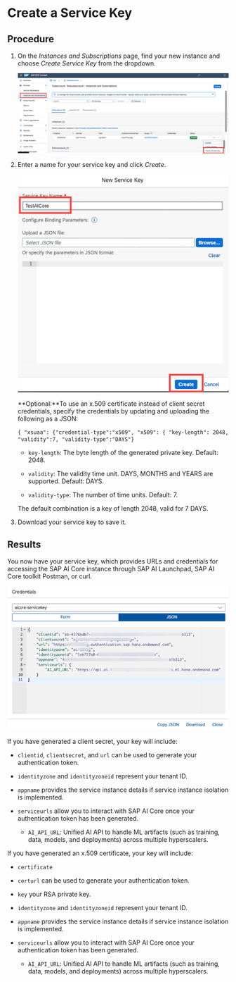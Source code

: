 <!-- loio7323ff4e37ba41c198b06e9669b80920 -->

# Create a Service Key



## Procedure

1.  On the *Instances and Subscriptions* page, find your new instance and choose *Create Service Key* from the dropdown.

    ![](images/View_Service_Instances_7ff0ecc.png)

2.  Enter a name for your service key and click *Create*.

    ![](images/New_Service_Key_0019ba4.png)

    **Optional:**To use an x.509 certificate instead of client secret credentials, specify the credentials by updating and uploading the following as a JSON:

    ```
    { "xsuaa": {"credential-type":"x509", "x509": { "key-length": 2048, "validity":7, "validity-type":"DAYS"}
    ```

    -   `key-length`: The byte length of the generated private key. Default: 2048.

    -   `validity`: The validity time unit. DAYS, MONTHS and YEARS are supported. Default: DAYS.

    -   `validity-type`: The number of time units. Default: 7.


    The default combination is a key of length 2048, valid for 7 DAYS.

3.  Download your service key to save it.




<a name="loio7323ff4e37ba41c198b06e9669b80920__result_wml_znv_p4b"/>

## Results

You now have your service key, which provides URLs and credentials for accessing the SAP AI Core instance through SAP AI Launchpad, SAP AI Core toolkit Postman, or curl.

![](images/Service_Key_Credentials_1e1342e.png)

If you have generated a client secret, your key will include:

-   `clientid`, `clientsecret`, and `url` can be used to generate your authentication token.

-   `identityzone` and `identityzoneid` represent your tenant ID.

-   `appname` provides the service instance details if service instance isolation is implemented.

-   `serviceurls` allow you to interact with SAP AI Core once your authentication token has been generated.

    -   `AI_API_URL`: Unified AI API to handle ML artifacts \(such as training, data, models, and deployments\) across multiple hyperscalers.



If you have generated an x.509 certificate, your key will include:

-   `certificate`

-   `certurl` can be used to generate your authentication token.

-   `key` your RSA private key.

-   `identityzone` and `identityzoneid` represent your tenant ID.

-   `appname` provides the service instance details if service instance isolation is implemented.

-   `serviceurls` allow you to interact with SAP AI Core once your authentication token has been generated.

    -   `AI_API_URL`: Unified AI API to handle ML artifacts \(such as training, data, models, and deployments\) across multiple hyperscalers.



